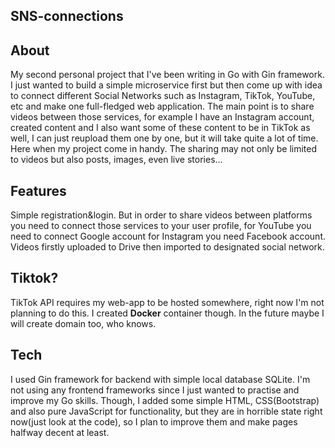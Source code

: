 ## SNS-connections

## About
My second personal project that I've been writing in Go with Gin framework. I just wanted to build a simple microservice first but then come up with idea to connect different Social Networks such as Instagram, TikTok, YouTube, etc and make one full-fledged web application. The main point is to share videos between those services, for example I have an Instagram account, created content and I also want some of these content to be in TikTok as well, I can just reupload them one by one, but it will take quite a lot of time. Here when my project come in handy. The sharing may not only be limited to videos but also posts, images, even live stories...

## Features
Simple registration&login. But in order to share videos between platforms you need to connect those services to your user profile, for YouTube you need to connect Google account for Instagram you need Facebook account. Videos firstly uploaded to Drive then imported to designated social network.

## Tiktok?
TikTok API requires my web-app to be hosted somewhere, right now I'm not planning to do this. I created **Docker** container though. In the future maybe I will create domain too, who knows.

## Tech
I used Gin framework for backend with simple local database SQLite. I'm not using any frontend frameworks since I just wanted to practise and improve my Go skills. Though, I added some simple HTML, CSS(Bootstrap) and also pure JavaScript for functionality, but they are in horrible state right now(just look at the code), so I plan to improve them and make pages halfway decent at least.